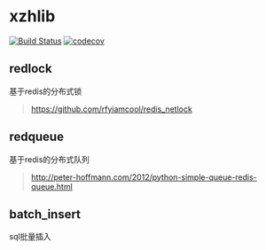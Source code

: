 # xzhlib
[![Build Status](https://travis-ci.com/zx06/xzhlib.svg?branch=master)](https://travis-ci.org/zx06/xzhlib)
[![codecov](https://codecov.io/gh/zx06/xzhlib/branch/master/graph/badge.svg)](https://codecov.io/gh/zx06/xzhlib)
## redlock
基于redis的分布式锁
> https://github.com/rfyiamcool/redis_netlock

## redqueue
基于redis的分布式队列
> http://peter-hoffmann.com/2012/python-simple-queue-redis-queue.html

## batch_insert
sql批量插入